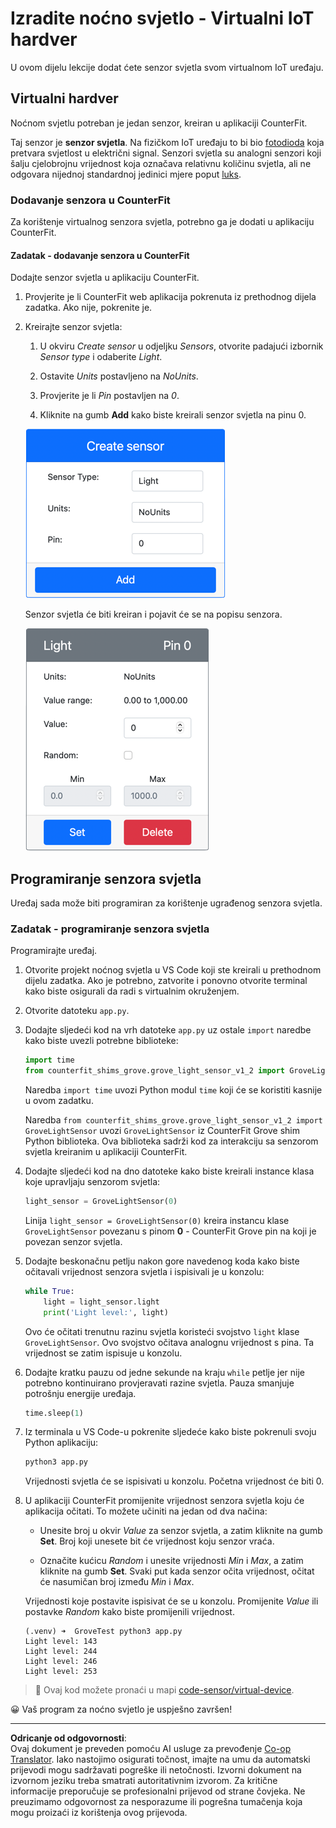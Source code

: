 <!--
CO_OP_TRANSLATOR_METADATA:
{
  "original_hash": "11f10c6760fb8202cf368422702fdf70",
  "translation_date": "2025-08-28T14:16:38+00:00",
  "source_file": "1-getting-started/lessons/3-sensors-and-actuators/virtual-device-sensor.md",
  "language_code": "hr"
}
-->
# Izradite noćno svjetlo - Virtualni IoT hardver

U ovom dijelu lekcije dodat ćete senzor svjetla svom virtualnom IoT uređaju.

## Virtualni hardver

Noćnom svjetlu potreban je jedan senzor, kreiran u aplikaciji CounterFit.

Taj senzor je **senzor svjetla**. Na fizičkom IoT uređaju to bi bio [fotodioda](https://wikipedia.org/wiki/Photodiode) koja pretvara svjetlost u električni signal. Senzori svjetla su analogni senzori koji šalju cjelobrojnu vrijednost koja označava relativnu količinu svjetla, ali ne odgovara nijednoj standardnoj jedinici mjere poput [luks](https://wikipedia.org/wiki/Lux).

### Dodavanje senzora u CounterFit

Za korištenje virtualnog senzora svjetla, potrebno ga je dodati u aplikaciju CounterFit.

#### Zadatak - dodavanje senzora u CounterFit

Dodajte senzor svjetla u aplikaciju CounterFit.

1. Provjerite je li CounterFit web aplikacija pokrenuta iz prethodnog dijela zadatka. Ako nije, pokrenite je.

1. Kreirajte senzor svjetla:

    1. U okviru *Create sensor* u odjeljku *Sensors*, otvorite padajući izbornik *Sensor type* i odaberite *Light*.

    1. Ostavite *Units* postavljeno na *NoUnits*.

    1. Provjerite je li *Pin* postavljen na *0*.

    1. Kliknite na gumb **Add** kako biste kreirali senzor svjetla na pinu 0.

    ![Postavke senzora svjetla](../../../../../translated_images/counterfit-create-light-sensor.9f36a5e0d4458d8d554d54b34d2c806d56093d6e49fddcda2d20f6fef7f5cce1.hr.png)

    Senzor svjetla će biti kreiran i pojavit će se na popisu senzora.

    ![Kreirani senzor svjetla](../../../../../translated_images/counterfit-light-sensor.5d0f5584df56b90f6b2561910d9cb20dfbd73eeff2177c238d38f4de54aefae1.hr.png)

## Programiranje senzora svjetla

Uređaj sada može biti programiran za korištenje ugrađenog senzora svjetla.

### Zadatak - programiranje senzora svjetla

Programirajte uređaj.

1. Otvorite projekt noćnog svjetla u VS Code koji ste kreirali u prethodnom dijelu zadatka. Ako je potrebno, zatvorite i ponovno otvorite terminal kako biste osigurali da radi s virtualnim okruženjem.

1. Otvorite datoteku `app.py`.

1. Dodajte sljedeći kod na vrh datoteke `app.py` uz ostale `import` naredbe kako biste uvezli potrebne biblioteke:

    ```python
    import time
    from counterfit_shims_grove.grove_light_sensor_v1_2 import GroveLightSensor
    ```

    Naredba `import time` uvozi Python modul `time` koji će se koristiti kasnije u ovom zadatku.

    Naredba `from counterfit_shims_grove.grove_light_sensor_v1_2 import GroveLightSensor` uvozi `GroveLightSensor` iz CounterFit Grove shim Python biblioteka. Ova biblioteka sadrži kod za interakciju sa senzorom svjetla kreiranim u aplikaciji CounterFit.

1. Dodajte sljedeći kod na dno datoteke kako biste kreirali instance klasa koje upravljaju senzorom svjetla:

    ```python
    light_sensor = GroveLightSensor(0)
    ```

    Linija `light_sensor = GroveLightSensor(0)` kreira instancu klase `GroveLightSensor` povezanu s pinom **0** - CounterFit Grove pin na koji je povezan senzor svjetla.

1. Dodajte beskonačnu petlju nakon gore navedenog koda kako biste očitavali vrijednost senzora svjetla i ispisivali je u konzolu:

    ```python
    while True:
        light = light_sensor.light
        print('Light level:', light)
    ```

    Ovo će očitati trenutnu razinu svjetla koristeći svojstvo `light` klase `GroveLightSensor`. Ovo svojstvo očitava analognu vrijednost s pina. Ta vrijednost se zatim ispisuje u konzolu.

1. Dodajte kratku pauzu od jedne sekunde na kraju `while` petlje jer nije potrebno kontinuirano provjeravati razine svjetla. Pauza smanjuje potrošnju energije uređaja.

    ```python
    time.sleep(1)
    ```

1. Iz terminala u VS Code-u pokrenite sljedeće kako biste pokrenuli svoju Python aplikaciju:

    ```sh
    python3 app.py
    ```

    Vrijednosti svjetla će se ispisivati u konzolu. Početna vrijednost će biti 0.

1. U aplikaciji CounterFit promijenite vrijednost senzora svjetla koju će aplikacija očitati. To možete učiniti na jedan od dva načina:

    * Unesite broj u okvir *Value* za senzor svjetla, a zatim kliknite na gumb **Set**. Broj koji unesete bit će vrijednost koju senzor vraća.

    * Označite kućicu *Random* i unesite vrijednosti *Min* i *Max*, a zatim kliknite na gumb **Set**. Svaki put kada senzor očita vrijednost, očitat će nasumičan broj između *Min* i *Max*.

    Vrijednosti koje postavite ispisivat će se u konzolu. Promijenite *Value* ili postavke *Random* kako biste promijenili vrijednost.

    ```output
    (.venv) ➜  GroveTest python3 app.py 
    Light level: 143
    Light level: 244
    Light level: 246
    Light level: 253
    ```

> 💁 Ovaj kod možete pronaći u mapi [code-sensor/virtual-device](../../../../../1-getting-started/lessons/3-sensors-and-actuators/code-sensor/virtual-device).

😀 Vaš program za noćno svjetlo je uspješno završen!

---

**Odricanje od odgovornosti**:  
Ovaj dokument je preveden pomoću AI usluge za prevođenje [Co-op Translator](https://github.com/Azure/co-op-translator). Iako nastojimo osigurati točnost, imajte na umu da automatski prijevodi mogu sadržavati pogreške ili netočnosti. Izvorni dokument na izvornom jeziku treba smatrati autoritativnim izvorom. Za kritične informacije preporučuje se profesionalni prijevod od strane čovjeka. Ne preuzimamo odgovornost za nesporazume ili pogrešna tumačenja koja mogu proizaći iz korištenja ovog prijevoda.